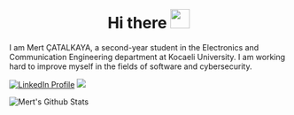 # &nbsp;<h1 align="center">Hi there <img src="https://media.giphy.com/media/hvRJCLFzcasrR4ia7z/giphy.gif" width="35"></h1>


I am Mert ÇATALKAYA, a second-year student in the Electronics and Communication Engineering department at Kocaeli University.
I am working hard to improve myself in the fields of software and cybersecurity.

[![LinkedIn Profile](https://img.shields.io/badge/LinkedIn-0077B5?style=for-the-badge&logo=linkedin&logoColor=white)](https://www.linkedin.com/in/mertcatalkaya/)
![](https://visitor-badge.glitch.me/badge?page_id=afc163.afc163)



![Mert's Github Stats](https://github-readme-stats.vercel.app/api?username=MertCatalkaya&hide=contribs,prs&show_icons=true&bg_color=0d1116&title_color=ce09ec&text_color=a4aacb&icon_color=007ec6)

